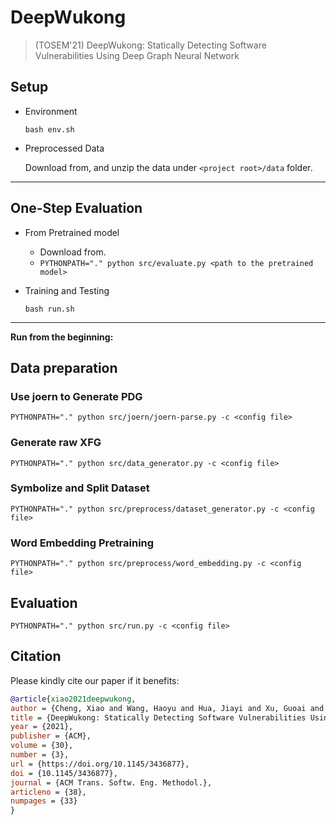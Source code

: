 # DeepWukong

> (TOSEM'21) DeepWukong: Statically Detecting Software Vulnerabilities Using Deep Graph Neural Network

## Setup

- Environment

    ```shell
    bash env.sh
    ```

- Preprocessed Data

    Download from, and unzip the data under `<project root>/data` folder.

---

## One-Step Evaluation

- From Pretrained model
  
  - Download from.
  - `PYTHONPATH="." python src/evaluate.py <path to the pretrained model>`

- Training and Testing

  ```shell
  bash run.sh
  ```

---

**Run from the beginning:**

## Data preparation

### Use joern to Generate PDG

```shell
PYTHONPATH="." python src/joern/joern-parse.py -c <config file>
```

### Generate raw XFG

```shell
PYTHONPATH="." python src/data_generator.py -c <config file>
```

### Symbolize and Split Dataset

```shell
PYTHONPATH="." python src/preprocess/dataset_generator.py -c <config file>
```

### Word Embedding Pretraining

```shell
PYTHONPATH="." python src/preprocess/word_embedding.py -c <config file>
```

## Evaluation

```shell
PYTHONPATH="." python src/run.py -c <config file>
```


## Citation

Please kindly cite our paper if it benefits:

```bib
@article{xiao2021deepwukong,
author = {Cheng, Xiao and Wang, Haoyu and Hua, Jiayi and Xu, Guoai and Sui, Yulei},
title = {DeepWukong: Statically Detecting Software Vulnerabilities Using Deep Graph Neural Network},
year = {2021},
publisher = {ACM},
volume = {30},
number = {3},
url = {https://doi.org/10.1145/3436877},
doi = {10.1145/3436877},
journal = {ACM Trans. Softw. Eng. Methodol.},
articleno = {38},
numpages = {33}
}
```
